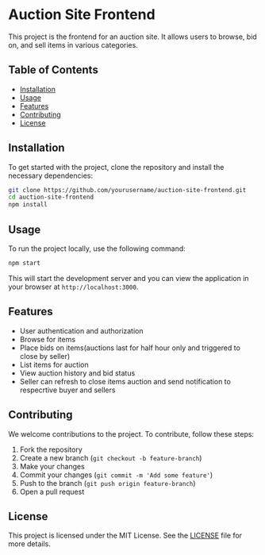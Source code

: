 # Auction Site Frontend

This project is the frontend for an auction site. It allows users to browse, bid on, and sell items in various categories.

## Table of Contents

- [Installation](#installation)
- [Usage](#usage)
- [Features](#features)
- [Contributing](#contributing)
- [License](#license)

## Installation

To get started with the project, clone the repository and install the necessary dependencies:

```bash
git clone https://github.com/yourusername/auction-site-frontend.git
cd auction-site-frontend
npm install
```

## Usage

To run the project locally, use the following command:

```bash
npm start
```

This will start the development server and you can view the application in your browser at `http://localhost:3000`.

## Features

- User authentication and authorization
- Browse for items
- Place bids on items(auctions last for half hour only and triggered to close by seller)
- List items for auction
- View auction history and bid status
- Seller can refresh to close items auction and send notification to respecrtive buyer and sellers

## Contributing

We welcome contributions to the project. To contribute, follow these steps:

1. Fork the repository
2. Create a new branch (`git checkout -b feature-branch`)
3. Make your changes
4. Commit your changes (`git commit -m 'Add some feature'`)
5. Push to the branch (`git push origin feature-branch`)
6. Open a pull request

## License

This project is licensed under the MIT License. See the [LICENSE](LICENSE) file for more details.
